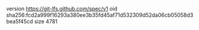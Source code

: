 version https://git-lfs.github.com/spec/v1
oid sha256:fcd2a999f16293a380ee3b35fd45af71d532309d52da06cb05058d3bea5f45cd
size 4781
